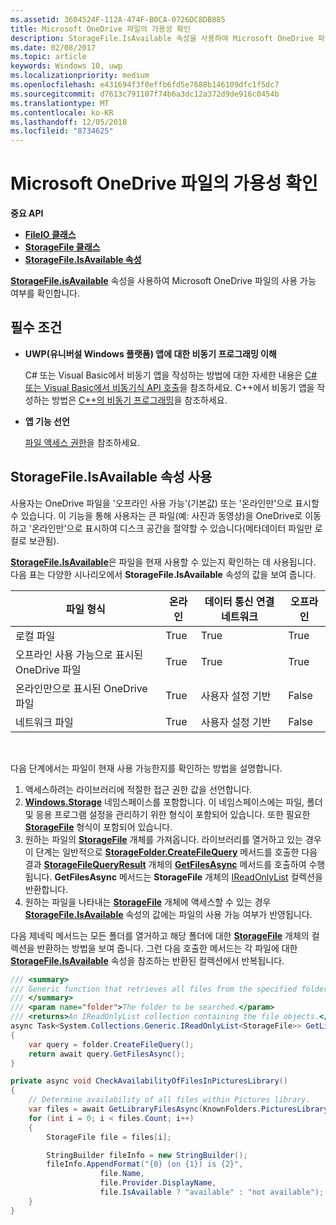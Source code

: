 ```yaml
---
ms.assetid: 3604524F-112A-474F-B0CA-0726DC8DB885
title: Microsoft OneDrive 파일의 가용성 확인
description: StorageFile.IsAvailable 속성을 사용하여 Microsoft OneDrive 파일의 사용 가능 여부를 확인합니다.
ms.date: 02/08/2017
ms.topic: article
keywords: Windows 10, uwp
ms.localizationpriority: medium
ms.openlocfilehash: e431694f3f0effb6fd5e7688b146109dfc1f5dc7
ms.sourcegitcommit: d7613c791107f74b6a3dc12a372d9de916c0454b
ms.translationtype: MT
ms.contentlocale: ko-KR
ms.lasthandoff: 12/05/2018
ms.locfileid: "8734625"
---
```

# <a name="determining-availability-of-microsoft-onedrive-files"></a>Microsoft OneDrive 파일의 가용성 확인


**중요 API**

-   [**FileIO 클래스**](https://msdn.microsoft.com/library/windows/apps/Hh701440)
-   [**StorageFile 클래스**](https://msdn.microsoft.com/library/windows/apps/BR227171)
-   [**StorageFile.IsAvailable 속성**](https://msdn.microsoft.com/library/windows/apps/windows.storage.storagefile.isavailable.aspx)

[**StorageFile.isAvailable**](https://msdn.microsoft.com/library/windows/apps/windows.storage.storagefile.isavailable.aspx) 속성을 사용하여 Microsoft OneDrive 파일의 사용 가능 여부를 확인합니다.

## <a name="prerequisites"></a>필수 조건

-   **UWP(유니버설 Windows 플랫폼) 앱에 대한 비동기 프로그래밍 이해**

    C# 또는 Visual Basic에서 비동기 앱을 작성하는 방법에 대한 자세한 내용은 [C# 또는 Visual Basic에서 비동기식 API 호출](https://msdn.microsoft.com/library/windows/apps/Mt187337)을 참조하세요. C++에서 비동기 앱을 작성하는 방법은 [C++의 비동기 프로그래밍](https://msdn.microsoft.com/library/windows/apps/Mt187334)을 참조하세요.

-   **앱 기능 선언**

    [파일 액세스 권한](file-access-permissions.md)을 참조하세요.

## <a name="using-the-storagefileisavailable-property"></a>StorageFile.IsAvailable 속성 사용

사용자는 OneDrive 파일을 '오프라인 사용 가능'(기본값) 또는 '온라인만'으로 표시할 수 있습니다. 이 기능을 통해 사용자는 큰 파일(예: 사진과 동영상)을 OneDrive로 이동하고 '온라인만'으로 표시하여 디스크 공간을 절약할 수 있습니다(메타데이터 파일만 로컬로 보관됨).

[**StorageFile.IsAvailable**](https://msdn.microsoft.com/library/windows/apps/windows.storage.storagefile.isavailable.aspx)은 파일을 현재 사용할 수 있는지 확인하는 데 사용됩니다. 다음 표는 다양한 시나리오에서 **StorageFile.IsAvailable** 속성의 값을 보여 줍니다.

| 파일 형식                              | 온라인 | 데이터 통신 연결 네트워크        | 오프라인 |
|-------------------------------------------|--------|------------------------|---------|
| 로컬 파일                                | True   | True                   | True    |
| 오프라인 사용 가능으로 표시된 OneDrive 파일 | True   | True                   | True    |
| 온라인만으로 표시된 OneDrive 파일       | True   | 사용자 설정 기반 | False   |
| 네트워크 파일                              | True   | 사용자 설정 기반 | False   |

 

다음 단계에서는 파일이 현재 사용 가능한지를 확인하는 방법을 설명합니다.

1.  액세스하려는 라이브러리에 적절한 접근 권한 값을 선언합니다.
2.  [**Windows.Storage**](https://msdn.microsoft.com/library/windows/apps/BR227346) 네임스페이스를 포함합니다. 이 네임스페이스에는 파일, 폴더 및 응용 프로그램 설정을 관리하기 위한 형식이 포함되어 있습니다. 또한 필요한 [**StorageFile**](https://msdn.microsoft.com/library/windows/apps/BR227171) 형식이 포함되어 있습니다.
3.  원하는 파일의 [**StorageFile**](https://msdn.microsoft.com/library/windows/apps/BR227171) 개체를 가져옵니다. 라이브러리를 열거하고 있는 경우 이 단계는 일반적으로 [**StorageFolder.CreateFileQuery**](https://msdn.microsoft.com/library/windows/apps/BR227252) 메서드를 호출한 다음 결과 [**StorageFileQueryResult**](https://msdn.microsoft.com/library/windows/apps/BR208046) 개체의 [**GetFilesAsync**](https://msdn.microsoft.com/library/windows/apps/br227276.aspx) 메서드를 호출하여 수행됩니다. **GetFilesAsync** 메서드는 **StorageFile** 개체의 [IReadOnlyList](http://go.microsoft.com/fwlink/p/?LinkId=324970) 컬렉션을 반환합니다.
4.  원하는 파일을 나타내는 [**StorageFile**](https://msdn.microsoft.com/library/windows/apps/BR227171) 개체에 액세스할 수 있는 경우 [**StorageFile.IsAvailable**](https://msdn.microsoft.com/library/windows/apps/windows.storage.storagefile.isavailable.aspx) 속성의 값에는 파일의 사용 가능 여부가 반영됩니다.

다음 제네릭 메서드는 모든 폴더를 열거하고 해당 폴더에 대한 [**StorageFile**](https://msdn.microsoft.com/library/windows/apps/BR227171) 개체의 컬렉션을 반환하는 방법을 보여 줍니다. 그런 다음 호출한 메서드는 각 파일에 대한 [**StorageFile.IsAvailable**](https://msdn.microsoft.com/library/windows/apps/windows.storage.storagefile.isavailable.aspx) 속성을 참조하는 반환된 컬렉션에서 반복됩니다.

```cs
/// <summary>
/// Generic function that retrieves all files from the specified folder.
/// </summary>
/// <param name="folder">The folder to be searched.</param>
/// <returns>An IReadOnlyList collection containing the file objects.</returns>
async Task<System.Collections.Generic.IReadOnlyList<StorageFile>> GetLibraryFilesAsync(StorageFolder folder)
{
    var query = folder.CreateFileQuery();
    return await query.GetFilesAsync();
}

private async void CheckAvailabilityOfFilesInPicturesLibrary()
{
    // Determine availability of all files within Pictures library.
    var files = await GetLibraryFilesAsync(KnownFolders.PicturesLibrary);
    for (int i = 0; i < files.Count; i++)
    {
        StorageFile file = files[i];

        StringBuilder fileInfo = new StringBuilder();
        fileInfo.AppendFormat("{0} (on {1}) is {2}",
                    file.Name,
                    file.Provider.DisplayName,
                    file.IsAvailable ? "available" : "not available");
    }
}
```
